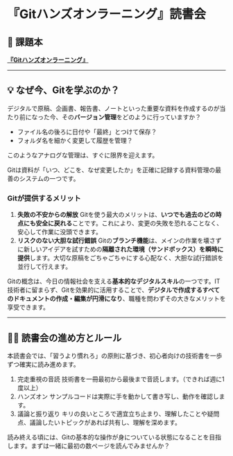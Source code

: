 # 『Gitハンズオンラーニング』読書会

## 📖 課題本

[**『Gitハンズオンラーニング』**](https://www.oreilly.co.jp/books/9784814401048/)

---

## 💡 なぜ今、Gitを学ぶのか？

デジタルで原稿、企画書、報告書、ノートといった重要な資料を作成するのが当たり前になった今、その**バージョン管理**をどのように行っていますか？

* ファイル名の後ろに日付や「最終」とつけて保存？
* フォルダ名を細かく変更して履歴を管理？

このようなアナログな管理は、すぐに限界を迎えます。

Gitは資料が「いつ、どこを、なぜ変更したか」を正確に記録する資料管理の最善のシステムの一つです。

### Gitが提供するメリット

1.  **失敗の不安からの解放**
    Gitを使う最大のメリットは、**いつでも過去のどの時点にも安全に戻れる**ことです。これにより、変更の失敗を恐れることなく、安心して作業に没頭できます。
2.  **リスクのない大胆な試行錯誤**
    Gitの**ブランチ機能**は、メインの作業を壊さずに新しいアイデアを試すための**隔離された環境（サンドボックス）を瞬時に提供**します。大切な原稿をごちゃごちゃにする心配なく、大胆な試行錯誤を並行して行えます。

Gitの概念は、今日の情報社会を支える**基本的なデジタルスキル**の一つです。IT技術者に留まらず、Gitを効果的に活用することで、**デジタルで作成するすべてのドキュメントの作成・編集が円滑になり**、職種を問わずその大きなメリットを享受できます。

---

## 🧑‍💻 読書会の進め方とルール

本読書会では、「習うより慣れろ」の原則に基づき、初心者向けの技術書を一歩ずつ確実に読み進めます。

1.  完走重視の音読
    技術書を一冊最初から最後まで音読します。（できれば週に1度以上）
2.  ハンズオン
    サンプルコードは実際に手を動かして書き写し、動作を確認します。
3.  議論と振り返り
    キリの良いところで適宜立ち止まり、理解したことや疑問点、議論したいトピックがあれば共有し、理解を深めます。

読み終える頃には、Gitの基本的な操作が身についている状態になることを目指します。まずは一緒に最初の数ページを読んでみませんか？
